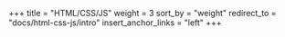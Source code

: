 +++
title = "HTML/CSS/JS"
weight = 3
sort_by = "weight"
redirect_to = "docs/html-css-js/intro"
insert_anchor_links = "left"
+++

